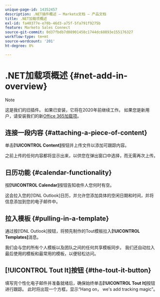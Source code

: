```yaml
---
unique-page-id: 14352457
description: .NET插件概述 — Marketo文档 — 产品文档
title: .NET加载项概述
exl-id: fa40377e-e70b-46d3-a75f-5fa791f9275b
feature: Marketo Sales Connect
source-git-commit: 0d37fbdb7d08901458c1744dc68893e155176327
workflow-type: tm+mt
source-wordcount: '201'
ht-degree: 0%

---
```


# .NET加载项概述 {#net-add-in-overview}

>[!NOTE]
>
>这是我们的旧插件。 如果已安装，它将在2020年前继续工作。 如果您是新用户，请安装我们的新[Office 365加载项](https://s3.amazonaws.com/tout-user-store/outlook-mac/assets/install_tout_add-in_outlook_mac.pdf)。

## 连接一段内容 {#attaching-a-piece-of-content}

单击&#x200B;**[!UICONTROL Content]**&#x200B;按钮并上传文件以添加可跟踪内容。

之前上传的任何内容都将显示出来，以供您在弹出窗口中选择，而无需再次上传。

## 日历功能 {#calendar-functionality}

按&#x200B;**[!UICONTROL Calendar]**&#x200B;按钮告知收件人您何时有空。

这会拉入您的[!DNL Outlook]日历，并允许您添加具体的空闲日期和时间，并将信息添加到您的电子邮件中。

## 拉入模板 {#pulling-in-a-template}

通过按[!DNL Outlook]按钮，将预先制作的Tout模板拉入&#x200B;**[!UICONTROL Templates]**&#x200B;消息。

我们会与您的所有个人模板以及团队之间的任何共享模板同步。 我们还自动拉入最后使用的模板和最常用的模板，以便轻松访问。

## [!UICONTROL Tout It]按钮 {#the-tout-it-button}

填写完个性化电子邮件并准备就绪后，确保始终单击&#x200B;**[!UICONTROL Tout It]**&#x200B;按钮进行跟踪。 此时将出现一个方框，显示“Hang on， we&#39;s add tracking magic”。
